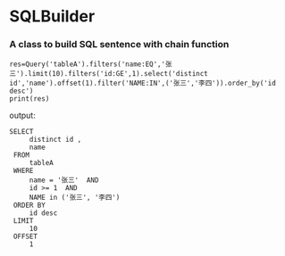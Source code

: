 # SQLBuilder

### A class to build SQL sentence with chain function 
```
res=Query('tableA').filters('name:EQ','张三').limit(10).filters('id:GE',1).select('distinct id','name').offset(1).filter('NAME:IN',('张三','李四')).order_by('id desc')
print(res)
```

output:
```
SELECT
     distinct id ,
     name
 FROM
     tableA
 WHERE
     name = '张三'  AND
     id >= 1  AND
     NAME in ('张三', '李四')
 ORDER BY
     id desc
 LIMIT
     10
 OFFSET
     1
 ```
